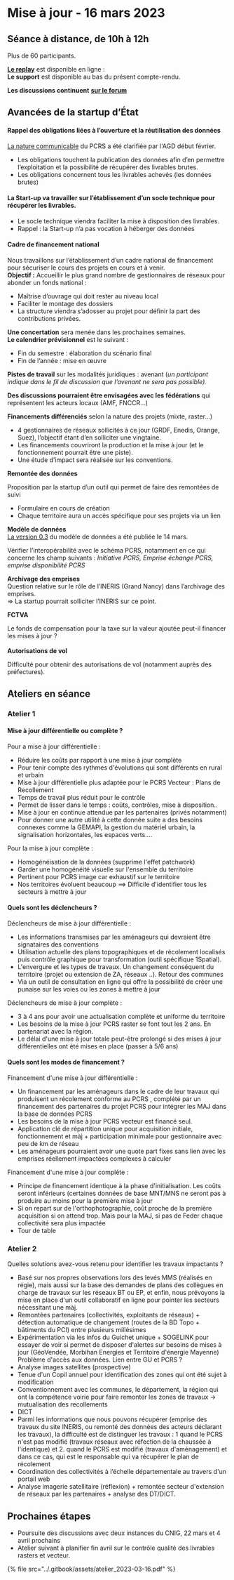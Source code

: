 # Mise à jour - 16 mars 2023

## Séance à distance, de 10h à 12h

Plus de 60 participants.

[**Le replay**](https://nextcloud.datactivist.coop/s/XTELtCyfR8MWzPx) est disponible en ligne : \
**Le support** est disponible au bas du présent compte-rendu.

**Les discussions continuent** [**sur le forum**](https://forum.pcrs.beta.gouv.fr/)

## Avancées de la startup d’État

#### **Rappel des obligations liées à l’ouverture et la réutilisation des données**

[La nature communicable](https://pcrs.beta.gouv.fr/blog/clarification-du-caractere-ouvert-du-plan-corps-de-rue-simplifie) du PCRS a été clarifiée par l'AGD début février.

* Les obligations touchent la publication des données afin d’en permettre l’exploitation et la possibilité de récupérer des livrables brutes.
* Les obligations concernent tous les livrables achevés (les données brutes)

#### **La Start-up va travailler sur l’établissement d’un socle technique pour récupérer les livrables.**

* Le socle technique viendra faciliter la mise à disposition des livrables.
* Rappel : la Start-up n’a pas vocation à héberger des données

#### **Cadre de financement national**

Nous travaillons sur l’établissement d’un cadre national de financement pour sécuriser le cours des projets en cours et à venir.\
**Objectif :** Accueillir le plus grand nombre de gestionnaires de réseaux pour abonder un fonds national :

* Maîtrise d’ouvrage qui doit rester au niveau local
* Faciliter le montage des dossiers
* La structure viendra s’adosser au projet pour définir la part des contributions privées.

**Une concertation** sera menée dans les prochaines semaines.\
**Le calendrier prévisionnel** est le suivant :

* Fin du semestre : élaboration du scénario final
* Fin de l’année : mise en œuvre

**Pistes de travail** sur les modalités juridiques : avenant (_un participant indique dans le fil de discussion que l’avenant ne sera pas possible)._

**Des discussions pourraient être envisagées avec les fédérations** qui représentent les acteurs locaux (AMF, FNCCR…)

**Financements différenciés** selon la nature des projets (mixte, raster…)

* 4 gestionnaires de réseaux sollicités à ce jour (GRDF, Enedis, Orange, Suez), l’objectif étant d’en solliciter une vingtaine.
* Les financements couvriront la production et la mise à jour (et le fonctionnement pourrait être une piste).
* Une étude d’impact sera réalisée sur les conventions.

**Remontée des données**

Proposition par la startup d’un outil qui permet de faire des remontées de suivi

* Formulaire en cours de création
* Chaque territoire aura un accès spécifique pour ses projets via un lien

**Modèle de données**\
[La version 0.3](../suivi-des-projets/modele-de-donnees/) du modèle de données a été publiée le 14 mars.

Vérifier l’interopérabilité avec le schéma PCRS, notamment en ce qui concerne les champ suivants : _Initiative PCRS, Emprise échange PCRS, emprise disponibilité PCRS_

**Archivage des emprises**\
Question relative sur le rôle de l’INERIS (Grand Nancy) dans l’archivage des emprises.\
\=> La startup pourrait solliciter l’INERIS sur ce point.

**FCTVA**

Le fonds de compensation pour la taxe sur la valeur ajoutée peut-il financer les mises à jour ?\
\
**Autorisations de vol**

Difficulté pour obtenir des autorisations de vol (notamment auprès des préfectures).

## Ateliers en séance

### Atelier 1

#### Mise à jour différentielle ou complète ?

Pour a mise à jour différentielle :

* Réduire les coûts par rapport à une mise à jour complète
* Pour tenir compte des rythmes d'évolutions qui sont différents en rural et urbain
* Mise à jour différentielle plus adaptée pour le PCRS Vecteur : Plans de Recollement
* Temps de travail plus réduit pour le contrôle
* Permet de lisser dans le temps : coûts, contrôles, mise à disposition..
* Mise à jour en continue attendue par les partenaires (privés notamment)
* Pour donner une autre utilité à cette donnée suite a des besoins connexes comme la GEMAPI, la gestion du matériel urbain, la signalisation horizontales, les espaces verts....

Pour la mise à jour complète :

* Homogénéisation de la données (supprime l'effet patchwork)
* Garder une homogénéité visuelle sur l'ensemble du territoire
* Pertinent pour PCRS image car exhaustif sur le territoire
* Nos territoires évoluent beaucoup ==> Difficile d'identifier tous les secteurs à mettre à jour

#### Quels sont les déclencheurs ?

Déclencheurs de mise à jour différentielle :

* Les informations transmises par les aménageurs qui devraient être signataires des conventions
* Utilisation actuelle des plans topographiques et de récolement localisés puis contrôle graphique pour transformation (outil spécifique 1Spatial).
* L'envergure et les types de travaux. Un changement conséquent du territoire (projet ou extension de ZA, réseaux ..). Retour des communes
* Via un outil de consultation en ligne qui offre la possibilité de créer une punaise sur les voies ou les zones à mettre à jour

Déclencheurs de mise à jour complète :

* 3 à 4 ans pour avoir une actualisation complète et uniforme du territoire
* Les besoins de la mise à jour PCRS raster se font tout les 2 ans. En partenariat avec la région.
* Le délai d'une mise à jour totale peut-être prolongé si des mises à jour différentielles ont été mises en place (passer à 5/6 ans)

#### Quels sont les modes de financement ?

Financement d'une mise à jour différentielle :

* Un financement par les aménageurs dans le cadre de leur travaux qui produisent un récolement conforme au PCRS , complété par un financement des partenaires du projet PCRS pour intégrer les MAJ dans la base de données PCRS
* Les besoins de la mise à jour PCRS vecteur est financé seul.
* Application clé de répartition unique pour acquisition initiale, fonctionnement et màj + participation minimale pour gestionnaire avec peu de km de réseau
* Les aménageurs pourraient avoir une quote part fixes sans lien avec les emprises réellement impactées complexes à calculer

Financement d'une mise à jour complète :

* Principe de financement identique à la phase d'initialisation. Les coûts seront inférieurs (certaines données de base MNT/MNS ne seront pas à produire au moins pour la première mise à jour
* Si on repart sur de l'orthophotographie, coût proche de la première acquisition si on attend trop. Mais pour la MAJ, si pas de Feder chaque collectivité sera plus impactée
* Tour de table

### Atelier 2

Quelles solutions avez-vous retenu pour identifier les travaux impactants ?

* Basé sur nos propres observations lors des levés MMS (réalisés en régie), mais aussi sur la base des demandes de plans des collègues en charge de travaux sur les réseaux BT ou EP, et enfin, nous prévoyons la mise en place d'un outil collaboratif en ligne pour pointer les secteurs nécessitant une màj.
* Remontées partenaires (collectivités, exploitants de réseaux) + détection automatique de changement (routes de la BD Topo + bâtiments du PCI) entre plusieurs millésimes
* Expérimentation via les infos du Guichet unique + SOGELINK pour essayer de voir si permet de disposer d'alertes sur besoins de mises à jour (GéoVendée, Morbihan Energies et Territoire d'énergie Mayenne) Problème d'accès aux données. Lien entre GU et PCRS ?
* Analyse images satellites (prospective)
* Tenue d'un Copil annuel pour identification des zones qui ont été sujet à modification
* Conventionnement avec les communes, le département, la région qui ont la compétence voirie pour faire remonter les zones de travaux -> mutualisation des recollements
* DICT
* Parmi les informations que nous pouvons récupérer (emprise des travaux du site INERIS, ou remonté des données des acteurs déclarant les travaux), la difficulté est de distinguer les travaux : 1 quand le PCRS n'est pas modifié (travaux réseaux avec réfection de la chaussée à l'identique) et 2. quand le PCRS est modifié (travaux d'aménagement) et dans ce cas, qui est le responsable qui va récupérer le plan de récolement
* Coordination des collectivités à l’échelle départementale au travers d'un portail web
* Analyse imagerie satellitaire (réflexion) + remontée secteur d'extension de réseaux par les partenaires + analyse des DT/DICT.

## Prochaines étapes

* Poursuite des discussions avec deux instances du CNIG, 22 mars et 4 avril prochains
* Atelier suivant à planifier fin avril sur le contrôle qualité des livrables rasters et vecteur.

{% file src="../.gitbook/assets/atelier_2023-03-16.pdf" %}
